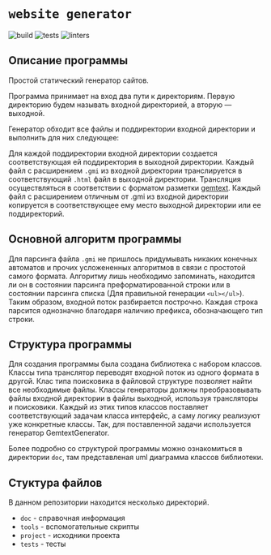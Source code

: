 # `website generator`

![build](https://github.com/dunaitseva/website_generator/actions/workflows/build.yml/badge.svg)
![tests](https://github.com/dunaitseva/website_generator/actions/workflows/tests.yml/badge.svg)
![linters](https://github.com/dunaitseva/website_generator/actions/workflows/linters.yml/badge.svg)

## Описание программы

Простой статический генератор сайтов.

Программа принимает на вход два пути к директориям. Первую директорию будем называть входной директорией, а вторую —
выходной.

Генератор обходит все файлы и поддиректории входной директории и выполнить для них следующее:

Для каждой поддиректории входной директории создается соответствующая ей поддиректория в выходной директории.
Каждый файл с расширением `.gmi` из входной директории транслируется в соответствующий `.html` файл в выходной директории.
Трансляция осуществляться в соответствии с форматом разметки [gemtext](https://gemini.circumlunar.space/docs/ru/gemtext.gmi).
Каждый файл с расширением отличным от .gmi из входной директории копируется в соответствующее ему место выходной директории
или ее поддиректорий.

## Основной алгоритм программы

Для парсинга файла `.gmi` не пришлось придумывать никаких конечных автоматов и прочих усложененных алгоритмов в связи
с простотой самого формата. Алгоритму лишь необходимо запоминать, находится ли он в состоянии парсинга преформатированной
строки или в состоянии парсинга списка (Для правильной генерации `<ul></ul>`). Таким образом, входной поток разбирается
построчно. Каждая строка парсится однозначно благодаря наличию префикса, обозначающего тип строки.

## Структура программы
Для создания программы была создана библиотека с набором классов. Классы типа транслятор переводят входной поток из
одного формата в другой. Клас типа поисковика в файловой структуре позволяет найти все необходимые файлы. Классы генераторы
должны преобразовывать файлы входной директории в файлы выходной, используя трансляторы и поисковики. Каждый из этих
типов классов поставляет соответствующий задачам класса интерфейс, а саму логику реализуют уже конкретные классы. Так, для
поставленной задачи используется генератор GemtextGenerator.

Более подробно со структурой программы можно ознакомиться в директории `doc`, там представленая uml диаграмма классов
библиотеки.

## Стуктура файлов

В данном репозитории находится несколько директорий.

- `doc` - справочная информация
- `tools` - вспомогательные скрипты
- `project` - исходники проекта
- `tests` - тесты
